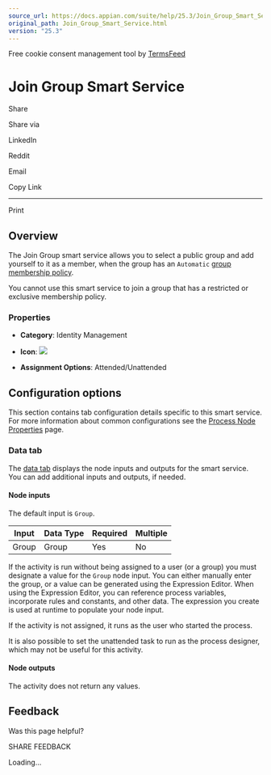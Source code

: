 ```yaml
---
source_url: https://docs.appian.com/suite/help/25.3/Join_Group_Smart_Service.html
original_path: Join_Group_Smart_Service.html
version: "25.3"
---
```


Free cookie consent management tool by [TermsFeed](https://www.termsfeed.com/)

# Join Group Smart Service

Share

Share via

LinkedIn

Reddit

Email

Copy Link

* * *

Print

## Overview

The Join Group smart service allows you to select a public group and add yourself to it as a member, when the group has an `Automatic` [group membership policy](Configuring_Security_for_Groups.html#group-membership-policy).

You cannot use this smart service to join a group that has a restricted or exclusive membership policy.

### Properties

-   **Category**: Identity Management

-   **Icon**: ![](images/Smart_Service_Icons/Add_Group_Members.png)

-   **Assignment Options**: Attended/Unattended

## Configuration options

This section contains tab configuration details specific to this smart service. For more information about common configurations see the [Process Node Properties](Process_Node_and_Smart_Service_Properties.html) page.

### Data tab

The [data tab](Process_Node_and_Smart_Service_Properties.html#data-tab) displays the node inputs and outputs for the smart service. You can add additional inputs and outputs, if needed.

#### Node inputs

The default input is `Group`.

| Input | Data Type | Required | Multiple |
| --- | --- | --- | --- |
| Group | Group | Yes | No |

If the activity is run without being assigned to a user (or a group) you must designate a value for the `Group` node input. You can either manually enter the group, or a value can be generated using the Expression Editor. When using the Expression Editor, you can reference process variables, incorporate rules and constants, and other data. The expression you create is used at runtime to populate your node input.

If the activity is not assigned, it runs as the user who started the process.

It is also possible to set the unattended task to run as the process designer, which may not be useful for this activity.

#### Node outputs

The activity does not return any values.

## Feedback

Was this page helpful?

SHARE FEEDBACK

Loading...